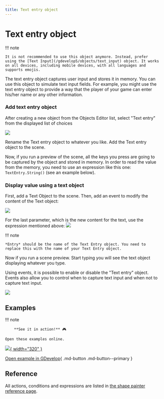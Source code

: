 ```yaml
---
title: Text entry object
---
```

# Text entry object

!!! note

    It is not recommended to use this object anymore. Instead, prefer using the [Text Input](/gdevelop5/objects/text_input) object. It works on all devices, including mobile devices, with all languages and supports emojis.

The text entry object captures user input and stores it in memory. You can use this object to simulate text input fields. For example, you might use the text entry object to provide a way that the player of your game can enter his/her name or any other information.

### Add text entry object

After creating a new object from the Objects Editor list, select "Text entry" from the displayed list of choices

![](add-text-entry-object.png)

Rename the Text entry object to whatever you like. Add the Text entry object to the scene.

Now, if you run a preview of the scene, all the keys you press are going to be captured by the object and stored in memory. In order to read the value from the memory, you need to use an expression like this one: `TextEntry.String()` (see an example below).

### Display value using a text object

First, add a Text Object to the scene. Then, add an event to modify the content of the Text object:

![](text-entry-object-display-value.png)

For the last parameter, which is the new content for the text, use the expression mentioned above: ![](text-text-entry.png)

!!! note

    *Entry* should be the name of the Text Entry object. You need to replace this with the name of your Text Entry object.

Now if you run a scene preview. Start typing you will see the text object displaying whatever you type.

Using events, it is possible to enable or disable the "Text entry" object. Events also allow you to control when to capture text input and when not to capture text input.

![](textentryobjectevents.png)

## Examples

!!! note

        **See it in action!** 🎮

    Open these examples online.

[![](textexample.png){ width="320" }](https://editor.gdevelop.io/?project=example://text-entry-object)

[Open example in GDevelop](https://editor.gdevelop.io/?project=example://text-entry-object){ .md-button .md-button--primary }

## Reference

All actions, conditions and expressions are listed in [the shape painter reference page](/gdevelop5/all-features/text-entry-object/reference/).